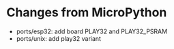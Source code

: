 # Changes from MicroPython
- ports/esp32: add board PLAY32 and PLAY32_PSRAM
- ports/unix: add play32 variant
